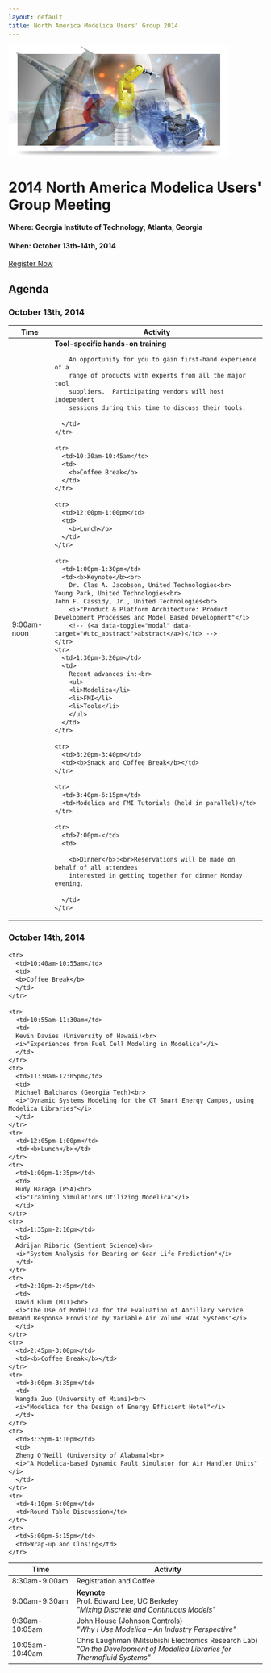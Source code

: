 ```yaml
---
layout: default
title: North America Modelica Users' Group 2014
---
```


<div class="paddedLR pull-right">
  <img class="img-responsive graphic" src="/images/graphic.png"/>
</div>

# 2014 North America Modelica Users' Group Meeting

#### <b>Where</b>: Georgia Institute of Technology, Atlanta, Georgia

#### <b>When</b>: October 13th-14th, 2014

<a class="btn btn-primary btn-large" href="http://www.eventbrite.com/e/north-america-modelica-users-group-conference-2014-tickets-12443231039">Register Now</a>

## Agenda

### October 13th, 2014

<table class="table table-condensed table-bordered table-striped">
  <thead>
    <tr>
      <th>Time</th>
      <th>Activity</th>
    </tr>
  </thead>
  <tbody>
    <tr>
      <td>9:00am-noon</td>
      <td>
	    <b>Tool-specific hands-on training</b><br>

	    An opportunity for you to gain first-hand experience of a
	    range of products with experts from all the major tool
	    suppliers.  Participating vendors will host independent
	    sessions during this time to discuss their tools.

	  </td>
    </tr>

    <tr>
      <td>10:30am-10:45am</td>
      <td>
	    <b>Coffee Break</b>
	  </td>
    </tr>

    <tr>
      <td>12:00pm-1:00pm</td>
      <td>
	  	<b>Lunch</b>
	  </td>
    </tr>

    <tr>
      <td>1:00pm-1:30pm</td>
	  <td><b>Keynote</b><br>
		Dr. Clas A. Jacobson, United Technologies<br>
	Young Park, United Technologies<br>
	John F. Cassidy, Jr., United Technologies<br>
		<i>"Product & Platform Architecture: Product Development Processes and Model Based Development"</i>
		<!-- (<a data-toggle="modal" data-target="#utc_abstract">abstract</a>)</td> -->
	</tr>
    <tr>
      <td>1:30pm-3:20pm</td>
      <td>
	    Recent advances in:<br>
		<ul>
		<li>Modelica</li>
		<li>FMI</li>
		<li>Tools</li>
		</ul>
	  </td>
    </tr>

	<tr>
	  <td>3:20pm-3:40pm</td>
	  <td><b>Snack and Coffee Break</b></td>
	</tr>

	<tr>
	  <td>3:40pm-6:15pm</td>
	  <td>Modelica and FMI Tutorials (held in parallel)</td>
	</tr>

	<tr>
	  <td>7:00pm-</td>
	  <td>

        <b>Dinner</b>:<br>Reservations will be made on behalf of all attendees
        interested in getting together for dinner Monday evening.

	  </td>
	</tr>
  </tbody>
</table>

### October 14th, 2014

<table class="table table-condensed table-bordered table-striped">
  <thead>
    <tr>
      <th>Time</th>
      <th>Activity</th>
    </tr>
  </thead>
  <tbody>
    <tr>
	  <td>8:30am-9:00am</td>
	  <td>Registration and Coffee</td>
	</tr>
    <tr>
	  <td>9:00am-9:30am</td>
	  <td>
		<b>Keynote</b><br>
		Prof. Edward Lee, UC Berkeley<br>
		<i>"Mixing Discrete and Continuous Models"</i></td>
	</tr>
    <tr>
	  <td>9:30am-10:05am</td>
	  <td>
	  John House (Johnson Controls)<br>
	  <i>"Why I Use Modelica – An Industry Perspective"</i>
	  </td>
	</tr>
    <tr>
	  <td>10:05am-10:40am</td>
	  <td>
	  Chris Laughman (Mitsubishi Electronics Research Lab)<br>
	  <i>"On the Development of Modelica Libraries for Thermofluid Systems"</i>
	  </td>
	</tr>

    <tr>
	  <td>10:40am-10:55am</td>
	  <td>
	  <b>Coffee Break</b>
	  </td>
	</tr>

    <tr>
	  <td>10:55am-11:30am</td>
	  <td>
	  Kevin Davies (University of Hawaii)<br>
	  <i>"Experiences from Fuel Cell Modeling in Modelica"</i>
	  </td>
	</tr>
    <tr>
	  <td>11:30am-12:05pm</td>
	  <td>
	  Michael Balchanos (Georgia Tech)<br>
	  <i>"Dynamic Systems Modeling for the GT Smart Energy Campus, using Modelica Libraries"</i>
	  </td>
	</tr>
    <tr>
	  <td>12:05pm-1:00pm</td>
	  <td><b>Lunch</b></td>
	</tr>
    <tr>
	  <td>1:00pm-1:35pm</td>
	  <td>
	  Rudy Haraga (PSA)<br>
	  <i>"Training Simulations Utilizing Modelica"</i>
	  </td>
	</tr>
    <tr>
	  <td>1:35pm-2:10pm</td>
	  <td>
	  Adrijan Ribaric (Sentient Science)<br>
	  <i>"System Analysis for Bearing or Gear Life Prediction"</i>
	  </td>
	</tr>
    <tr>
	  <td>2:10pm-2:45pm</td>
	  <td>
	  David Blum (MIT)<br>
	  <i>"The Use of Modelica for the Evaluation of Ancillary Service Demand Response Provision by Variable Air Volume HVAC Systems"</i>
	  </td>
	</tr>
    <tr>
	  <td>2:45pm-3:00pm</td>
	  <td><b>Coffee Break</b></td>
	</tr>
    <tr>
	  <td>3:00pm-3:35pm</td>
	  <td>
	  Wangda Zuo (University of Miami)<br>
	  <i>"Modelica for the Design of Energy Efficient Hotel"</i>
	  </td>
	</tr>
    <tr>
	  <td>3:35pm-4:10pm</td>
	  <td>
	  Zheng O'Neill (University of Alabama)<br>
	  <i>"A Modelica-based Dynamic Fault Simulator for Air Handler Units"</i>
	  </td>
	</tr>
    <tr>
	  <td>4:10pm-5:00pm</td>
	  <td>Round Table Discussion</td>
	</tr>
    <tr>
	  <td>5:00pm-5:15pm</td>
	  <td>Wrap-up and Closing</td>
	</tr>
  </tbody>
</table>

<br>
<br>

<!--
<div class="modal fade" id="utc_abstract">
  <div class="modal-dialog">
    <div class="modal-content">
      <div class="modal-header">
        <button type="button" class="close" data-dismiss="modal">
		  <span aria-hidden="true">&times;</span>
		  <span class="sr-only">Close</span>
		</button>
		<div class="modal-title">
		  <h3>Product & Platform Architecture:</h3>
		  <h4>Product Development Processes and Model Based Development</h4>
		  <h5>Clas A. Jacobson</h5>
		  <h5>Young Park</h5>
		  <h5>John F. Cassidy Jr.</h5>
		</div>
      </div>
<div class="modal-body">
<p>
Product development increasingly concerns the selection of product
platforms which cover a range of offerings for different
customers. The consideration of architecture is a critical element in
product development and in particular the selection of architecture
can offer to the customer significant benefits obtained through
integration of components and subsystems.
</p>
<p>
The definition of underlying and reusable architectures –
here considering architectures broadly as connections of
components and considering views of functional, physical,
control and network architectural elements – is a critical
aspect of product development. This talk considers the state
of technology to identify, evaluate and optimize
architectures and the opportunities and challenges for the
Modelica community in these architecture studies.
</p>
<p>
The talk will review some major architectural advances for
product lines in the history of UTC. The development
processes that can be used in the ``front end'' of defining
architectures including work at JPL (“Team X”) and some work
at UTC (“ITAPS'”) will be reviewed. The overall state of
needs and matching technology including requirements capture
and formalization, use of design principles as Platform
Based Design and the state of tool chain development will be
reviewed. Specific uses for Modelica that can be used in
these architectural studies that enable speed and certain
analyses including robust design and optimization will be
covered.
</p>
</div>
</div>
</div>
</div>
-->
